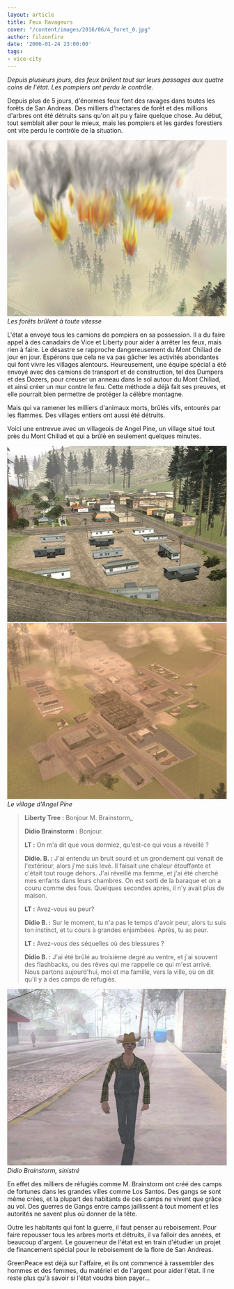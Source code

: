 ```yaml
---
layout: article
title: Feux Ravageurs
cover: "/content/images/2016/06/4_foret_0.jpg"
author: filzonfire
date: '2006-01-24 23:00:00'
tags:
- vice-city
---
```


_Depuis plusieurs jours, des feux brûlent tout sur leurs passages aux quatre coins de l'état. Les pompiers ont perdu le contrôle._

Depuis plus de 5 jours, d'énormes feux font des ravages dans toutes les forêts de San Andreas. Des milliers d'hectares de forêt et des millions d'arbres ont été détruits sans qu'on ait pu y faire quelque chose. Au début, tout semblait aller pour le mieux, mais les pompiers et les gardes forestiers ont vite perdu le contrôle de la situation.

![Les forêts brûlent à toute vitesse](/content/images/2005/01/4_foretfeu.jpg)
_Les forêts brûlent à toute vitesse_

L'état a envoyé tous les camions de pompiers en sa possession. Il a du faire appel à des canadairs de Vice et Liberty pour aider à arrêter les feux, mais rien à faire. Le désastre se rapproche dangereusement du Mont Chiliad de jour en jour. Espérons que cela ne va pas gâcher les activités abondantes qui font vivre les villages alentours. Heureusement, une équipe spécial a été envoyé avec des camions de transport et de construction, tel des Dumpers et des Dozers, pour creuser un anneau dans le sol autour du Mont Chiliad, et ainsi créer un mur contre le feu. Cette méthode a déjà fait ses preuves, et elle pourrait bien permettre de protéger la célèbre montagne.

Mais qui va ramener les milliers d'animaux morts, brûlés vifs, entourés par les flammes. Des villages entiers ont aussi été détruits.

Voici une entrevue avec un villageois de Angel Pine, un village situé tout près du Mont Chiliad et qui a brûlé en seulement quelques minutes.

![](/content/images/2005/01/4_angelpine.jpg)
![Le village d'Angel Pine](/content/images/2005/01/4_angelpine_haut.jpg)
_Le village d'Angel Pine_

> **Liberty Tree :** Bonjour M. Brainstorm\_
> 
> **Didio Brainstorm :** Bonjour.
> 
> **LT :** On m'a dit que vous dormiez, qu'est-ce qui vous a réveillé ?
> 
> **Didio. B. :** J'ai entendu un bruit sourd et un grondement qui venait de l'extérieur, alors j'me suis levé. Il faisait une chaleur étouffante et c'était tout rouge dehors. J'ai réveillé ma femme, et j'ai été cherché mes enfants dans leurs chambres. On est sorti de la baraque et on a couru comme des fous. Quelques secondes après, il n'y avait plus de maison.
> 
> **LT :** Avez-vous eu peur?
> 
> **Didio B. :** Sur le moment, tu n'a pas le temps d'avoir peur, alors tu suis ton instinct, et tu cours à grandes enjambées. Après, tu as peur.
> 
> **LT :** Avez-vous des séquelles où des blessures ?
> 
> **Didio B. :** J'ai été brûlé au troisième degré au ventre, et j'ai souvent des flashbacks, ou des rêves qui me rappelle ce qui m'est arrivé. Nous partons aujourd'hui, moi et ma famille, vers la ville, où on dit qu'il y à des camps de réfugiés.

![Didio Brainstorm, sinistré](/content/images/2005/01/4_homme.jpg)
_Didio Brainstorm, sinistré_

En effet des milliers de réfugiés comme M. Brainstorm ont créé des camps de fortunes dans les grandes villes comme Los Santos. Des gangs se sont même crées, et la plupart des habitants de ces camps ne vivent que grâce au vol. Des guerres de Gangs entre camps jaillissent à tout moment et les autorités ne savent plus où donner de la tête.

Outre les habitants qui font la guerre, il faut penser au reboisement. Pour faire repousser tous les arbres morts et détruits, il va falloir des années, et beaucoup d'argent. Le gouverneur de l'état est en train d'étudier un projet de financement spécial pour le reboisement de la flore de San Andreas.

GreenPeace est déjà sur l'affaire, et ils ont commencé à rassembler des hommes et des femmes, du matériel et de l'argent pour aider l'état. Il ne reste plus qu'à savoir si l'état voudra bien payer...